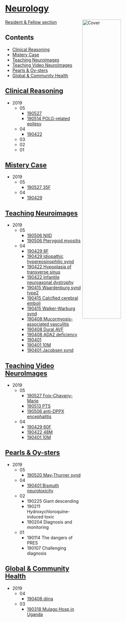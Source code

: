 <!--
Filename: 	note.md
Project: 	/Users/shume/Developer/physician/Neurol
Author: 	shumez <https://github.com/shumez>
Created: 	2019-04-04 11:33:2
Modified: 	2019-06-07 14:11:10
-----
Copyright (c) 2019 shumez
-->

# [Neurology][Neurol]

[![Cover][cover]][cover]

[Resident & Fellow section][RaFS]

## Contents

* [Clinical Reasoning]
* [Mistery Case]
* [Teaching Neuroimages]
* [Teaching Video NeuroImages]
* [Pearls & Oy-sters]
* [Global & Community Health]

## [Clinical Reasoning][CR]
* 2019
	* 05
		* [190527 ](CR/2019-05-27_55F.md)
		* [190514 POLG-related epilesy](CR/2019-05-14_29F.md)
	* 04
		* [190422 ](CR/2019-04-22_71M.md)
	* 03
		<!-- * [190325 CVST](CR/2019-03-25_15M.md) -->
		<!-- * [190318 MGA](CR/2019-03-18_58M.md) -->
		<!-- * [190304 HMERF](CR/2019-03-04_54M.md) -->
	* 02
		<!-- * [190225 AML](CR/2019-02-25_36F.md) -->
		<!-- * [190211 Subacute small vessel infarcton](CR/2019-02-11_65F.md) -->
		<!-- * [190204 HAM](CR/2019-02-04_48F.md) -->
	* 01
		<!-- * [190128 IBM](CR/2019-01-28_40F.md) -->
		<!-- * [190325 15y M](CR/2019-03-25_15M.md) -->
		<!-- * [190318 58y M](CR/2019-03-18_58M.md) -->
		<!-- * [190304 15y M](CR/2019-03-04_15M.md) -->
		<!-- * [190304 54y M](CR/2019-03-04_54M.md) -->
		<!-- * [190225 36y F](CR/2019-02-25_36F.md) -->
		<!-- * [190211 65y F](CR/2019-02-11_65F.md) A 65-year-old woman with subacute hemiballism -->
		<!-- * [190204 48y F](CR/2019-02-04_48F.md) Leg weakness and stiffness at the emergency room -->
		<!-- * [190128 40y F](CR/2019-01-28_40F.md) -->
		<!-- * [190121](CR/2019-01-21.md) -->
		<!-- * [190114](CR/2019-01-14.md) -->
		<!-- * [190107](CR/2019-01-07.md) -->

##  [Mistery Case][MC]
* 2019
	* 05
		* [190527 35F](MC/2019-05-27_35F.md)
	* 04
		* [190429 ](MC/2019-04-29_23M.md)

##  [Teaching Neuroimages][TNI]
* 2019
	* 05
		* [190506 NIID](TNI/2019-05-06_66F.md)
		* [190506 Pterygoid myositis](TNI/2019-05-06_51F.md)
	* 04
		* [190429 8F](TNI/2019-04-29_08F.md)
		* [190429 Idiopathic hypereosinophilic synd](TNI/2019-04-29_56F.md)
		* [190422 Hypoplasia of transverse sinus](TNI/2019-04-22_23F.md)
		* [190422 Infantile neuroaxonal dystrophy](TNI/2019-04-22_02M.md)
		* [190415 Waardenburg synd type2](TNI/2019-04-15_05M.md)
		* [190415 Calcified cerebral emboli](TNI/2019-04-15_75F.md)
		* [190415 Walker-Warburg synd](TNI/2019-04-15_25F.md)
		* [190408 Mucormyosis-associated vasculitis](TNI/2019-04-08_54F.md)
		* [190408 Dural AVF](TNI/2019-04-08_39M.md)
		* [190408 ADA2 deficiency](TNI/2019-04-08_14M.md)
		* [190401 ](TNI/2019-04-01.md)
		* [190401 10M](TNI/2019-04-01_10M.md)
		* [190401 Jacobsen synd](TNI/2019-04-01_08mM.md)

## [Teaching Video NeuroImages][TVNI]
* 2019
	* 05
		* [190527 Foix-Chavany-Marie](TVNI/2019-05-27_75F)
		* [190513 PTS](TVNI/2019-05-13_43F.md)
		* [190506 anti-DPPX encephalitis](TVNI/2019-05-06_49M.md)
	* 04
		* [190429 60F](TVNI/2019-04-29_60F.md)
		* [190422 48M](TVNI/2019-04-22_48M.md)
		* [190401 10M](TVNI/2019-04-01_10M.md)

## [Pearls & Oy-sters][PaO]
* 2019
	* 05
		* [190520 May-Thurner synd](PaO/2019-05-20_35F.md)
	* 04
		* [190401 Bismuth neurotoxicity](PaO/2019-04-01_53F.md)
	* 02
		* 190225 Giant descending
		* 190211 Hydroxychloroquine-induced toxic
		* 190204 Diagnosis and monitoring
	* 01
		* 190114 The dangers of PRES
		* 190107 Challenging diagnosis

## [Global & Community Health][GaCH]
* 2019
	* 04
		* [190408 djina](GaCH/2019-04-08.md)
	* 03
		* [190318 Mulago Hosp in Uganda](GaCH/2019-03-18.md)
		
<!--
* 2019-01-07 Leigh-like feature
* 2019-01-07 A 20-year-old
* 2019-01-14 CRAO and silent brain
* 2019-01-21 MT-TL1 mutation
* 2019-01-21 Cerebral inception
* 2019-01-28 Kearns-Sayre
* 2019-01-28 Facial swelling and intracerebral 
* 2019-02-04 An imaging clue
* 2019-02-04 Acute stroke captured
* 2019-02-11 Severe spasms resembling
* 2019-02-11 Greater occipital
* 2019-02-18 MRI findings
* 2019-02-18 Horizontal gaze
* 2019-02-25 Mirror therapy
* 2019-02-25 Transient mutism
* 2019-03-04 Migrating sparganum
* 2019-03-04 Cerebrospinal fluid
* 2019-03-11 Stroke presenting
* 2019-03-11 An unusual case
* 2019-03-18 Neuromyopathy in 
* 2019-03-18 INtracranial
* 2019-03-25 Scleral
* 2019-03-25 Raccoon eye
-->

	
##
<!-- toc -->

[Clinical Reasoning]: #clinical_reasoning
[Mistery Case]: #mistery_case
[Teaching Neuroimages]: #teaching_neuroimages
[Teaching Video NeuroImages]: #teaching_video_neuroimages
[Pearls & Oy-sters]: #pearls_oy-sters
[Global & Community Health]: #global_community_health

[CR]: CR/
[MC]: MC/
[TNI]: TNI/
[TVNI]: TVNI/
[PaO]: PaO/
[GaCH]: GaCH/

<!-- ref -->
[Neurol]: https://www.neurology.org/search/jcode%3Aneurology%7C%7Cneurclinpract%7C%7Cnng%7C%7Cnnn%20sort%3Apublication-date%20toc_section%3AResident%20and%20Fellow%20Section%7C%7C%20Resident%20%26%20Fellow%20Section?see_more_page=1&see_more_page_title=
[RaFS]: https://www.neurology.org/search/jcode%3Aneurology%7C%7Cneurclinpract%7C%7Cnng%7C%7Cnnn%20sort%3Apublication-date%20toc_section%3AResident%20and%20Fellow%20Section%7C%7C%20Resident%20%26%20Fellow%20Section?see_more_page=1&see_more_page_title=


<!-- fig -->
[cover]: https://n.neurology.org/sites/default/files/styles/large/public/highwire/neurology/92/23.cover-source.jpg?itok=XRnt8sIV


<style type="text/css">
	img{width: 50%; float: right;}
</style>